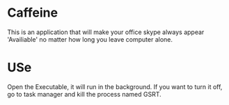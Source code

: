 # Caffeine
This is an application that will make your office skype always appear 'Availiable' no matter how long you leave computer alone. 

# USe

Open the Executable, it will run in the background. If you want to turn it off, go to task manager and kill the process named GSRT.
